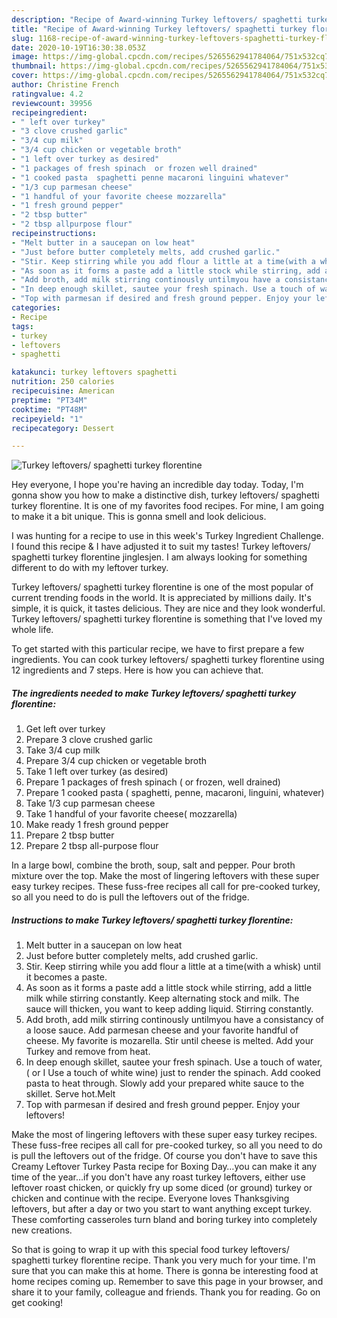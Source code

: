 ```yaml
---
description: "Recipe of Award-winning Turkey leftovers/ spaghetti turkey florentine"
title: "Recipe of Award-winning Turkey leftovers/ spaghetti turkey florentine"
slug: 1168-recipe-of-award-winning-turkey-leftovers-spaghetti-turkey-florentine
date: 2020-10-19T16:30:38.053Z
image: https://img-global.cpcdn.com/recipes/5265562941784064/751x532cq70/turkey-leftovers-spaghetti-turkey-florentine-recipe-main-photo.jpg
thumbnail: https://img-global.cpcdn.com/recipes/5265562941784064/751x532cq70/turkey-leftovers-spaghetti-turkey-florentine-recipe-main-photo.jpg
cover: https://img-global.cpcdn.com/recipes/5265562941784064/751x532cq70/turkey-leftovers-spaghetti-turkey-florentine-recipe-main-photo.jpg
author: Christine French
ratingvalue: 4.2
reviewcount: 39956
recipeingredient:
- " left over turkey"
- "3 clove crushed garlic"
- "3/4 cup milk"
- "3/4 cup chicken or vegetable broth"
- "1 left over turkey as desired"
- "1 packages of fresh spinach  or frozen well drained"
- "1 cooked pasta  spaghetti penne macaroni linguini whatever"
- "1/3 cup parmesan cheese"
- "1 handful of your favorite cheese mozzarella"
- "1 fresh ground pepper"
- "2 tbsp butter"
- "2 tbsp allpurpose flour"
recipeinstructions:
- "Melt butter in a saucepan on low heat"
- "Just before butter completely melts, add crushed garlic."
- "Stir. Keep stirring while you add flour a little at a time(with a whisk) until it becomes a paste."
- "As soon as it forms a paste add a little stock while stirring, add a little milk while stirring constantly.  Keep alternating stock and milk. The sauce will thicken, you want to keep adding liquid. Stirring constantly."
- "Add broth, add milk stirring continously untilmyou have a consistancy of a loose sauce. Add parmesan cheese and your favorite handful of cheese. My favorite is mozarella. Stir until cheese is melted. Add your Turkey and remove from heat."
- "In deep enough skillet, sautee your fresh spinach. Use a touch of water, ( or I  Use a touch of white wine) just to render the spinach. Add cooked pasta to heat through. Slowly add your prepared white sauce to the skillet. Serve hot.Melt"
- "Top with parmesan if desired and fresh ground pepper. Enjoy your leftovers!"
categories:
- Recipe
tags:
- turkey
- leftovers
- spaghetti

katakunci: turkey leftovers spaghetti 
nutrition: 250 calories
recipecuisine: American
preptime: "PT34M"
cooktime: "PT48M"
recipeyield: "1"
recipecategory: Dessert

---
```



![Turkey leftovers/ spaghetti turkey florentine](https://img-global.cpcdn.com/recipes/5265562941784064/751x532cq70/turkey-leftovers-spaghetti-turkey-florentine-recipe-main-photo.jpg)

Hey everyone, I hope you're having an incredible day today. Today, I'm gonna show you how to make a distinctive dish, turkey leftovers/ spaghetti turkey florentine. It is one of my favorites food recipes. For mine, I am going to make it a bit unique. This is gonna smell and look delicious.

I was hunting for a recipe to use in this week&#39;s Turkey Ingredient Challenge. I found this recipe &amp; I have adjusted it to suit my tastes! Turkey leftovers/ spaghetti turkey florentine jinglesjen. I am always looking for something different to do with my leftover turkey.

Turkey leftovers/ spaghetti turkey florentine is one of the most popular of current trending foods in the world. It is appreciated by millions daily. It's simple, it is quick, it tastes delicious. They are nice and they look wonderful. Turkey leftovers/ spaghetti turkey florentine is something that I've loved my whole life.


To get started with this particular recipe, we have to first prepare a few ingredients. You can cook turkey leftovers/ spaghetti turkey florentine using 12 ingredients and 7 steps. Here is how you can achieve that.

<!--inarticleads1-->

##### The ingredients needed to make Turkey leftovers/ spaghetti turkey florentine:

1. Get  left over turkey
1. Prepare 3 clove crushed garlic
1. Take 3/4 cup milk
1. Prepare 3/4 cup chicken or vegetable broth
1. Take 1 left over turkey (as desired)
1. Prepare 1 packages of fresh spinach ( or frozen, well drained)
1. Prepare 1 cooked pasta ( spaghetti, penne, macaroni, linguini, whatever)
1. Take 1/3 cup parmesan cheese
1. Take 1 handful of your favorite cheese( mozzarella)
1. Make ready 1 fresh ground pepper
1. Prepare 2 tbsp butter
1. Prepare 2 tbsp all-purpose flour


In a large bowl, combine the broth, soup, salt and pepper. Pour broth mixture over the top. Make the most of lingering leftovers with these super easy turkey recipes. These fuss-free recipes all call for pre-cooked turkey, so all you need to do is pull the leftovers out of the fridge. 

<!--inarticleads2-->

##### Instructions to make Turkey leftovers/ spaghetti turkey florentine:

1. Melt butter in a saucepan on low heat
1. Just before butter completely melts, add crushed garlic.
1. Stir. Keep stirring while you add flour a little at a time(with a whisk) until it becomes a paste.
1. As soon as it forms a paste add a little stock while stirring, add a little milk while stirring constantly.  Keep alternating stock and milk. The sauce will thicken, you want to keep adding liquid. Stirring constantly.
1. Add broth, add milk stirring continously untilmyou have a consistancy of a loose sauce. Add parmesan cheese and your favorite handful of cheese. My favorite is mozarella. Stir until cheese is melted. Add your Turkey and remove from heat.
1. In deep enough skillet, sautee your fresh spinach. Use a touch of water, ( or I  Use a touch of white wine) just to render the spinach. Add cooked pasta to heat through. Slowly add your prepared white sauce to the skillet. Serve hot.Melt
1. Top with parmesan if desired and fresh ground pepper. Enjoy your leftovers!


Make the most of lingering leftovers with these super easy turkey recipes. These fuss-free recipes all call for pre-cooked turkey, so all you need to do is pull the leftovers out of the fridge. Of course you don&#39;t have to save this Creamy Leftover Turkey Pasta recipe for Boxing Day…you can make it any time of the year…if you don&#39;t have any roast turkey leftovers, either use leftover roast chicken, or quickly fry up some diced (or ground) turkey or chicken and continue with the recipe. Everyone loves Thanksgiving leftovers, but after a day or two you start to want anything except turkey. These comforting casseroles turn bland and boring turkey into completely new creations. 

So that is going to wrap it up with this special food turkey leftovers/ spaghetti turkey florentine recipe. Thank you very much for your time. I'm sure that you can make this at home. There is gonna be interesting food at home recipes coming up. Remember to save this page in your browser, and share it to your family, colleague and friends. Thank you for reading. Go on get cooking!
